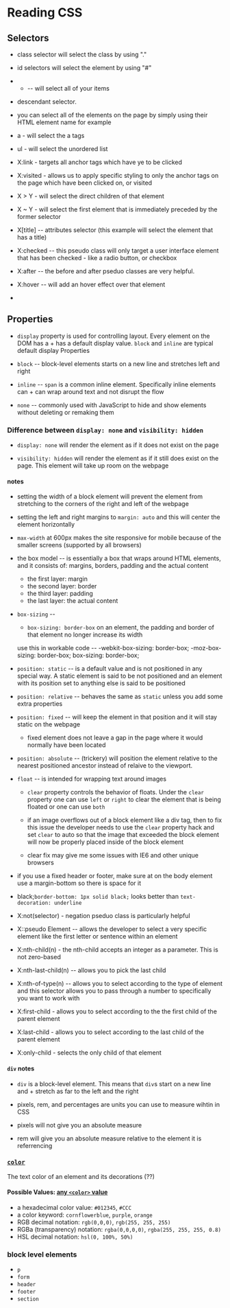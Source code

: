 # Reading CSS

## Selectors

* class selector will select the class by using "."
* id selectors will select the element by using "#"
* * -- will select all of your items

* descendant selector.

* you can select all of the elements on the page by simply using their HTML element name for example

* a - will select the a tags

* ul - will select the unordered list

* X:link - targets all anchor tags which have ye to be clicked

* X:visited - allows us to apply specific styling to only the anchor tags on the page which have been clicked on, or visited

* X > Y - will select the direct children of that element

* X ~ Y - will select the first element that is immediately preceded by the former selector

* X[title] -- attributes selector (this example will select the element that has a title)

* X:checked -- this pseudo class will only target a user interface element that has been checked - like a radio button, or checkbox

* X:after -- the before and after pseduo classes are very helpful.

* X:hover -- will add an hover effect over that element

*


## Properties

* `display` property is used for controlling layout. Every element on the DOM has a +
   has a default display value. `block` and `inline` are typical default display Properties

* `block` -- block-level elements starts on a new line and stretches left and right
* `inline` -- `span` is a common inline element. Specifically inline elements can +
              can wrap around text and not disrupt the flow
* `none` -- commonly used with JavaScript to hide and show elements without deleting or remaking them

### Difference between `display: none` and `visibility: hidden`

* `display: none` will render the element as if it does not exist on the page

* `visibility: hidden` will render the element as if it still does exist on the page. This element will take up room on the webpage


#### notes

+ setting the width of a block element will prevent the element from stretching to the corners of the right and left of the webpage

+ setting the left and right margins to `margin: auto` and this will center the element horizontally

+ `max-width` at 600px makes the site responsive for mobile because of the smaller screens (supported by all browsers)

+ the box model -- is essentially a box that wraps around HTML elements, and it consists of: margins, borders, padding and the actual content

    * the first layer: margin
    * the second layer: border
    * the third layer: padding
    * the last layer: the actual content

+ `box-sizing` --
    * `box-sizing: border-box` on an element, the padding and border of that element no longer increase its width

  use this in workable code --
  -webkit-box-sizing: border-box;
     -moz-box-sizing: border-box;
          box-sizing: border-box;


+ `position: static` -- is a default value and is not positioned in any special way. A static element is said to be not positioned and an element with its position set to anything else is said to be positioned

+ `position: relative` -- behaves the same as `static` unless you add some extra properties

+ `position: fixed` -- will keep the element in that position and it will stay static on the webpage

    * fixed element does not leave a gap in the page where it would normally have been located

+ `position: absolute` -- (trickery) will position the element relative to the nearest positioned ancestor instead of relaive to the viewport.

+ `float` -- is intended for wrapping text around images

   * `clear` property controls the behavior of floats. Under the `clear` property one can use `left` or `right` to clear the element that is being floated or one can use `both`

   * if an image overflows out of a block element like a div tag, then to fix this issue the developer needs to use the `clear` property hack and set `clear` to auto so that the image that exceeded the block element will now be properly placed inside of the block element

  * clear fix may give me some issues with IE6 and other unique browsers

+ if you use a fixed header or footer, make sure at on the body element use a margin-bottom so there is space for it

+ black;`border-bottom: 1px solid black;` looks better than `text-decoration: underline`

+ X:not(selector) - negation pseduo class is particularly helpful

+ X::pseudo Element -- allows the developer to select a very specific element like the first letter or sentence within an element

+ X:nth-child(n) - the nth-child accepts an integer as a parameter. This is not zero-based

+ X:nth-last-child(n) -- allows you to pick the last child

+ X:nth-of-type(n) -- allows you to select according to the type of element and this selector allows you to pass through a number to specifically you want to work with

+ X:first-child - allows you to select according to the the first child of the parent element

+ X:last-child - allows you to select according to the last child of the parent element

+ X:only-child - selects the only child of that element

#### `div` notes

* `div` is a block-level element. This means that `div`s start on a new line and +
  stretch as far to the left and the right

+ pixels, rem, and percentages are units you can use to measure wihtin in CSS

+ pixels will not give you an absolute measure

+ rem will give you an absolute measure relative to the element it is referrencing

### [`color`](https://developer.mozilla.org/en-US/docs/Web/CSS/color)

The text color of an element and its decorations (??)

#### Possible Values: [any `<color>` value](https://developer.mozilla.org/en-US/docs/Web/CSS/color_value)

* a hexadecimal color value: `#012345`, `#CCC`
* a color keyword: `cornflowerblue`, `purple`, `orange`
* RGB decimal notation: `rgb(0,0,0)`, `rgb(255, 255, 255)`
* RGBa (transparency) notation: `rgba(0,0,0,0)`, `rgba(255, 255, 255, 0.8)`
* HSL decimal notation: `hsl(0, 100%, 50%)`

### block level elements

* `p`
* `form`
* `header`
* `footer`
* `section`
